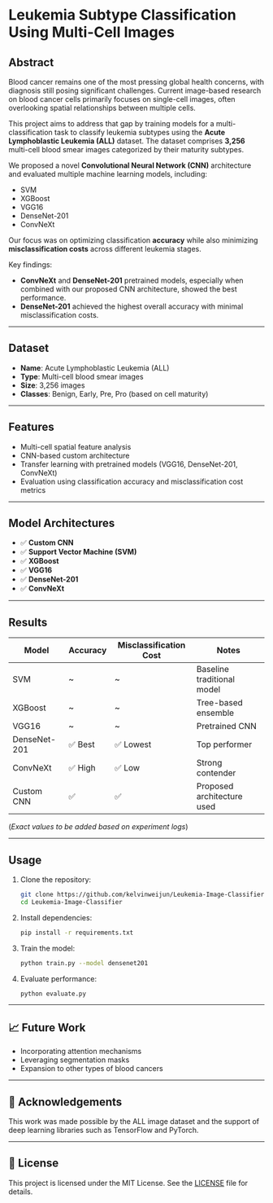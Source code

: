 # Leukemia Subtype Classification Using Multi-Cell Images

## Abstract

Blood cancer remains one of the most pressing global health concerns, with diagnosis still posing significant challenges. Current image-based research on blood cancer cells primarily focuses on single-cell images, often overlooking spatial relationships between multiple cells.

This project aims to address that gap by training models for a multi-classification task to classify leukemia subtypes using the **Acute Lymphoblastic Leukemia (ALL)** dataset. The dataset comprises **3,256** multi-cell blood smear images categorized by their maturity subtypes.

We proposed a novel **Convolutional Neural Network (CNN)** architecture and evaluated multiple machine learning models, including:

- SVM
- XGBoost
- VGG16
- DenseNet-201
- ConvNeXt

Our focus was on optimizing classification **accuracy** while also minimizing **misclassification costs** across different leukemia stages.

Key findings:
- **ConvNeXt** and **DenseNet-201** pretrained models, especially when combined with our proposed CNN architecture, showed the best performance.
- **DenseNet-201** achieved the highest overall accuracy with minimal misclassification costs.

---

##  Dataset

- **Name**: Acute Lymphoblastic Leukemia (ALL)
- **Type**: Multi-cell blood smear images
- **Size**: 3,256 images
- **Classes**: Benign, Early, Pre, Pro (based on cell maturity)

---

## Features

- Multi-cell spatial feature analysis
- CNN-based custom architecture
- Transfer learning with pretrained models (VGG16, DenseNet-201, ConvNeXt)
- Evaluation using classification accuracy and misclassification cost metrics

---

## Model Architectures

- ✅ **Custom CNN**
- ✅ **Support Vector Machine (SVM)**
- ✅ **XGBoost**
- ✅ **VGG16**
- ✅ **DenseNet-201**
- ✅ **ConvNeXt**

---

## Results

| Model         | Accuracy | Misclassification Cost | Notes                            |
|---------------|----------|-------------------------|----------------------------------|
| SVM           | ~        | ~                       | Baseline traditional model       |
| XGBoost       | ~        | ~                       | Tree-based ensemble              |
| VGG16         | ~        | ~                       | Pretrained CNN                   |
| DenseNet-201  | ✅ Best  | ✅ Lowest                | Top performer                    |
| ConvNeXt      | ✅ High  | ✅ Low                   | Strong contender                 |
| Custom CNN    | ✅       | ✅                       | Proposed architecture used       |

(*Exact values to be added based on experiment logs*)

---

## Usage

1. Clone the repository:
    ```bash
    git clone https://github.com/kelvinweijun/Leukemia-Image-Classifier.git
    cd Leukemia-Image-Classifier
    ```

2. Install dependencies:
    ```bash
    pip install -r requirements.txt
    ```

3. Train the model:
    ```bash
    python train.py --model densenet201
    ```

4. Evaluate performance:
    ```bash
    python evaluate.py
    ```

---

## 📈 Future Work

- Incorporating attention mechanisms
- Leveraging segmentation masks
- Expansion to other types of blood cancers

---

## 🤝 Acknowledgements

This work was made possible by the ALL image dataset and the support of deep learning libraries such as TensorFlow and PyTorch.

---

## 📄 License

This project is licensed under the MIT License. See the [LICENSE](LICENSE) file for details.

